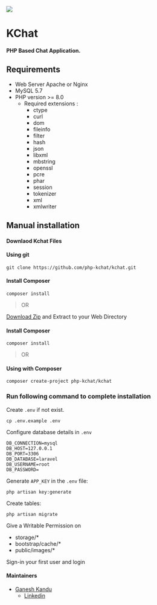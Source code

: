 
![](https://github.com/php-kchat/kchat/blob/master/public/logo/KChat_Logo.svg)

# KChat
#### PHP Based Chat Application.

## Requirements

* Web Server Apache or Nginx
* MySQL 5.7
* PHP version >= 8.0
    * Required extensions :
        * ctype
        * curl
        * dom
        * fileinfo
        * filter
        * hash
        * json
        * libxml
        * mbstring
        * openssl
        * pcre
        * phar
        * session
        * tokenizer
        * xml
        * xmlwriter

## Manual installation

#### Downlaod Kchat Files

#### Using git

```
git clone https://github.com/php-kchat/kchat.git
```

#### Install Composer

```
composer install
```

> OR

[Download Zip](https://github.com/php-kchat/kchat/archive/refs/heads/master.zip)
and Extract to your Web Directory

#### Install Composer

```
composer install
```

> OR

#### Using with Composer

```
composer create-project php-kchat/kchat
```

### Run following command to complete installation

Create ``.env`` if not exist.
```
cp .env.example .env
```

Configure database details in ``.env``
```
DB_CONNECTION=mysql
DB_HOST=127.0.0.1
DB_PORT=3306
DB_DATABASE=laravel
DB_USERNAME=root
DB_PASSWORD=
```

Generate ``APP_KEY`` in the ``.env`` file:
```
php artisan key:generate
```

Create tables:
```
php artisan migrate
```

Give a Writable Permission on

- storage/*
- bootstrap/cache/*
- public/images/*

Sign-in your first user and login

#### Maintainers

- [Ganesh Kandu](https://github.com/GaneshKandu)
	- [Linkedin](https://www.linkedin.com/in/ganeshkandu/)

